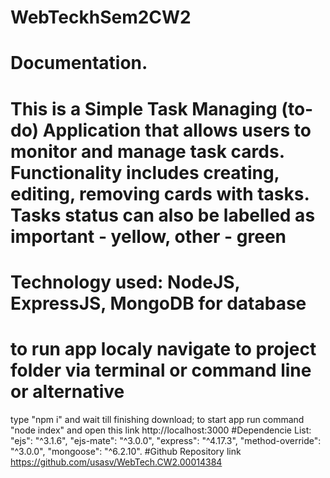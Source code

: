 # WebTeckhSem2CW2
# Documentation.
# This is a Simple Task Managing (to-do) Application that allows users to monitor and manage task cards.  Functionality includes creating, editing, removing cards with tasks. Tasks status can also be labelled as important - yellow, other - green
# Technology used: NodeJS, ExpressJS, MongoDB for database
# to run app localy navigate to project folder via terminal or command line or alternative
type "npm i" and wait till finishing download;
to start app run command "node index" and open this link http://localhost:3000
#Dependencie List:
    "ejs": "^3.1.6",
    "ejs-mate": "^3.0.0",
    "express": "^4.17.3",
    "method-override": "^3.0.0",
    "mongoose": "^6.2.10".
#Github Repository link https://github.com/usasv/WebTech.CW2.00014384
